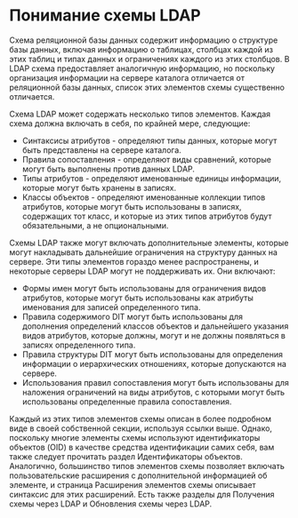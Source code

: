 # Понимание схемы LDAP

Схема реляционной базы данных содержит информацию о структуре базы данных, включая информацию о таблицах, столбцах каждой из этих таблиц и типах данных и ограничениях каждого из этих столбцов. 
В LDAP схема предоставляет аналогичную информацию, но поскольку организация информации на сервере каталога отличается от реляционной базы данных, список этих элементов схемы существенно отличается.
 
Схема LDAP может содержать несколько типов элементов. Каждая схема должна включать в себя, по крайней мере, следующие:
- Синтаксисы атрибутов - определяют типы данных, которые могут быть представлены на сервере каталога.
- Правила сопоставления - определяют виды сравнений, которые могут быть выполнены против данных LDAP.
- Типы атрибутов - определяют именованные единицы информации, которые могут быть хранены в записях.
- Классы объектов - определяют именованные коллекции типов атрибутов, которые могут быть использованы в записях, содержащих тот класс, и которые из этих типов атрибутов будут обязательными, а не опциональными.

Схемы LDAP также могут включать дополнительные элементы, которые могут накладывать дальнейшие ограничения на структуру данных на сервере.
Эти типы элементов гораздо менее распространены, и некоторые серверы LDAP могут не поддерживать их. Они включают:
- Формы имен могут быть использованы для ограничения видов атрибутов, которые могут быть использованы как атрибуты именования для записей определенного типа.
- Правила содержимого DIT могут быть использованы для дополнения определений классов объектов и дальнейшего указания видов атрибутов, которые должны, могут и не должны появляться в записях определенного типа.
- Правила структуры DIT могут быть использованы для определения информации о иерархических отношениях, которые допускаются на сервере.
- Использования правил сопоставления могут быть использованы для наложения ограничений на виды атрибутов, с которыми могут быть использованы определенные правила сопоставления.

Каждый из этих типов элементов схемы описан в более подробном виде в своей собственной секции, используя ссылки выше. Однако, поскольку многие элементы схемы используют идентификаторы объектов (OID) в качестве средства идентификации самих себя, вам также следует прочитать раздел Идентификаторы объектов. Аналогично, большинство типов элементов схемы позволяет включать пользовательские расширения с дополнительной информацией об элементе, и страница Расширения элементов схемы описывает синтаксис для этих расширений. Есть также разделы для Получения схемы через LDAP и Обновления схемы через LDAP.
